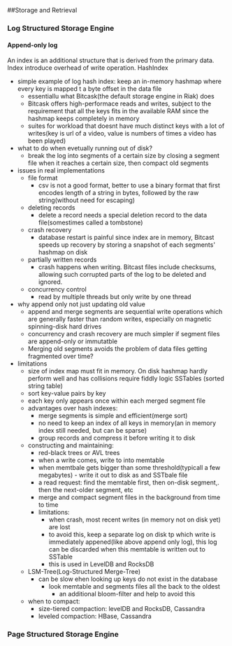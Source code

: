 ##Storage and Retrieval

### Log Structured Storage Engine
#### Append-only log
An index is an additional structure that is derived from the primary data. Index introduce overhead of write operation.
HashIndex
  - simple example of log hash index: keep an in-memory hashmap where every key is mapped t a byte offset in the data file
    - essentiallu what Bitcask(the default storage engine in Riak) does
    - Bitcask offers high-performace reads and writes, subject to the requirement that all the keys fits in the available RAM since the hashmap keeps completely in memory
    - suites for workload that doesnt have much distinct keys with a lot of writes(key is url of a video, value is numbers of times a video has been played)
  - what to do when evetually running out of disk?
    - break the log into segments of a certain size by closing a segment file when it reaches a certain size, then compact old segments
  - issues in real implementations
    - file format
      - csv is not a good format, better to use a binary format that first encodes length of a string in bytes, followed by the raw string(without need for escaping)
    - deleting records
      - delete a record needs a special deletion record to the data file(somestimes called a tombstone)
    - crash recovery
      - database restart is painful since index are in memory, Bitcast speeds up recovery by storing a snapshot of each segments' hashmap on disk
    - partially written records
      - crash happens when writing. Bitcast files include checksums, allowing such corrupted parts of the log to be deleted and ignored.
    - concurrency control
      - read by multiple threads but only write by one thread
  - why append only not just updating old value
    - append and merge segments are sequential write operations which are generally faster than random writes, especially on magnetic spinning-disk hard drives
    - concurrency and crash recovery are much simpler if segment files are append-only or immutatble
    - Merging old segments avoids the problem of data files getting fragmented over time? 
  - limitations
    - size of index map must fit in memory. On disk hashmap hardly perform well and has collisions require fiddly logic
 SSTables (sorted string table)
    - sort key-value pairs by key
    - each key only appears once within each merged segment file
    - advantages over hash indexes:
      - merge segments is simple and efficient(merge sort)
      - no need to keep an index of all keys in memory(an in memory index still needed, but can be sparse)
      - group records and compress it before writing it to disk
    - constructing and maintaining:
      - red-black trees or AVL trees
      - when a write comes, write to into memtable
      - when memtbale gets bigger than some threshold(typicall a few megabytes) - write it out to disk as and SSTbale file
      - a read request: find the memtable first, then on-disk segment,. then the next-older segment, etc
      - merge and compact segment files in the background from time to time
      - limitations:  
        - when crash, most recent writes (in memory not on disk yet) are lost
        - to avoid this, keep a separate log on disk tp which write is immediately appened(like above append only log), this log can be discarded when this memtable is written out to SSTable
        - this is used in LevelDB and RocksDB
    - LSM-Tree(Log-Structured Merge-Tree)
      - can be slow ehen looking up keys do not exist in the database
        - look memtable and segments files all the back to the oldest
          - an additional bloom-filter and help to avoid this
    - when to compact:  
      - size-tiered compaction: levelDB and RocksDB, Cassandra
      - leveled compaction: HBase, Cassandra


        


  
      
     
      
   


### Page Structured Storage Engine
